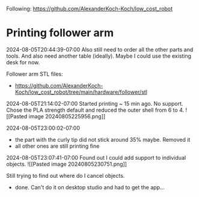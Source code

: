 Following: https://github.com/AlexanderKoch-Koch/low_cost_robot

# Printing follower arm

2024-08-05T20:44:39-07:00
Also still need to order all the other parts and tools.
And also need another table (ideally). Maybe I could use the existing desk for now.

Follower arm STL files:
- https://github.com/AlexanderKoch-Koch/low_cost_robot/tree/main/hardware/follower/stl

2024-08-05T21:14:02-07:00
Started printing ~ 15 min ago. No support. Chose the PLA strength default and reduced the outer shell from 6 to 4.
![[Pasted image 20240805225956.png]]

2024-08-05T23:00:02-07:00
- the part with the curly tip did not stick around 35% maybe. Removed it
- all other ones are still printing fine

2024-08-05T23:07:41-07:00
Found out I could add support to individual objects.
![[Pasted image 20240805230751.png]]

Still trying to find out where do I cancel objects.
- done. Can't do it on desktop studio and had to get the app...
